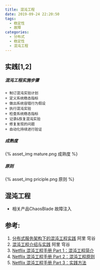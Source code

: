 ```yaml
---
title: 混沌工程
date: 2019-09-24 22:20:50
tags: 
  - 稳定性
  - 故障
categories:
  - 分布式
  - 稳定性
  - 混沌工程
---
```


<p></p>
<!-- more -->

## 实践[1,2]

##### 混沌工程实施步骤
    + 制订混沌实验计划
    + 定义系统稳态指标
    + 做出系统容错行为假设
    + 执行混沌实验
    + 检查系统稳态指标
    + 记录&恢复混沌实验
    + 修复发现的问题
    + 自动化持续进行验证

##### 成熟度
{% asset_img mature.png 成熟度 %} 

##### 原则
{% asset_img priciple.png 原则 %}

## 混沌工程
+ 相关产品ChaosBlade
  故障注入

## 参考:
1. [分布式服务架构下的混沌工程实践](https://blog.csdn.net/xxscj/article/details/96840307) 阿里 穹谷
2. [混沌工程介绍与实践](https://github.com/StabilityMan/StabilityGuide/blob/master/docs/prevention/resilience/%E6%B7%B7%E6%B2%8C%E5%B7%A5%E7%A8%8B%E4%BB%8B%E7%BB%8D%E4%B8%8E%E5%AE%9E%E8%B7%B5.md)  阿里 穹谷
3. [Netflix 混沌工程手册 Part 1：混沌工程简介](https://www.infoq.cn/article/jjp0c2bR4*Ulld0wb88r)
4. [Netflix 混沌工程手册 Part 2：混沌工程原则](https://www.infoq.cn/article/AsN34J2T9QDXB0s-t9JN)
5. [Netflix 混沌工程手册 Part 3：实践方法](https://www.infoq.cn/article/M3EktXxYGRYYm*t5vKga)